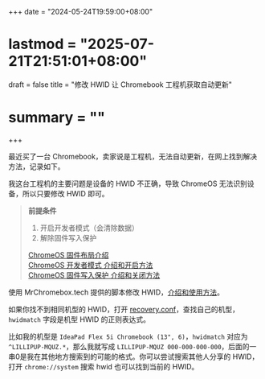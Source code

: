 +++
date = "2024-05-24T19:59:00+08:00"
# lastmod = "2025-07-21T21:51:01+08:00"
draft = false
title = "修改 HWID 让 Chromebook 工程机获取自动更新"
# summary = ""
+++

最近买了一台 Chromebook，卖家说是工程机，无法自动更新，在网上找到解决方法，记录如下。

我这台工程机的主要问题是设备的 HWID 不正确，导致 ChromeOS 无法识别设备，所以只要修改 HWID 即可。

> **前提条件**
> 
> 1. 开启开发者模式（会清除数据）
> 2. 解除固件写入保护
> 
> [ChromeOS 固件布局介绍](https://mrchromebox.tech/#firmware)  
> [ChromeOS 开发者模式 介绍和开启方法](https://mrchromebox.tech/#devmode)  
> [ChromeOS 固件写入保护 介绍和关闭方法](https://wiki.mrchromebox.tech/Firmware_Write_Protect#Hardware_Write_Protection)

使用 MrChromebox.tech 提供的脚本修改 HWID，[介绍和使用方法](https://mrchromebox.tech/#fwscript)。

如果你找不到相同机型的 HWID，打开 [recovery.conf](https://dl.google.com/dl/edgedl/chromeos/recovery/recovery.conf)，查找自己的机型，`hwidmatch` 字段是机型 HWID 的正则表达式。

比如我的机型是 `IdeaPad Flex 5i Chromebook (13", 6)`，`hwidmatch` 对应为 `^LILLIPUP-MQUZ.*`，那么我就写成 `LILLIPUP-MQUZ 000-000-000-000`，后面的一串0是我在其他地方搜索到的可能的格式。你可以尝试搜索其他人分享的 HWID，打开 `chrome://system` 搜索 hwid 也可以找到当前的 HWID。
